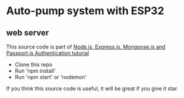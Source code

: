 # Auto-pump system with ESP32


## web server
This source code is part of [Node.js, Express.js, Mongoose.js and Passport.js Authentication tutorial](https://www.djamware.com/post/58bd823080aca7585c808ebf/nodejs-expressjs-mongoosejs-and-passportjs-authentication)

* Clone this repo
* Run 'npm install'
* Run 'npm start' or 'nodemon'

If you think this source code is useful, it will be great if you give it star.
